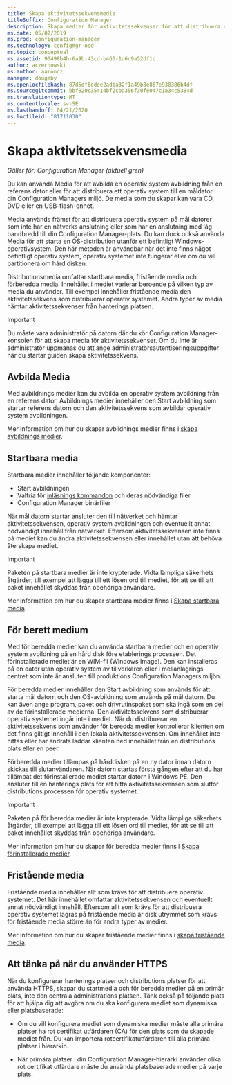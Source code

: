 ```yaml
---
title: Skapa aktivitetssekvensmedia
titleSuffix: Configuration Manager
description: Skapa medier för aktivitetssekvenser för att distribuera ett operativ system till en måldator i din Configuration Managers miljö.
ms.date: 05/02/2019
ms.prod: configuration-manager
ms.technology: configmgr-osd
ms.topic: conceptual
ms.assetid: 90498b4b-6a9b-43cd-b465-1d6c9a52df1c
author: aczechowski
ms.author: aaroncz
manager: dougeby
ms.openlocfilehash: 87d5df6edee2adba32f1a49b8e867e930386b4df
ms.sourcegitcommit: bbf820c35414bf2cba356f30fe047c1a34c5384d
ms.translationtype: MT
ms.contentlocale: sv-SE
ms.lasthandoff: 04/21/2020
ms.locfileid: "81711030"
---
```

# <a name="create-task-sequence-media"></a>Skapa aktivitetssekvensmedia

*Gäller för: Configuration Manager (aktuell gren)*

Du kan använda Media för att avbilda en operativ system avbildning från en referens dator eller för att distribuera ett operativ system till en måldator i din Configuration Managers miljö. De media som du skapar kan vara CD, DVD eller en USB-flash-enhet.  

Media används främst för att distribuera operativ system på mål datorer som inte har en nätverks anslutning eller som har en anslutning med låg bandbredd till din Configuration Manager-plats. Du kan dock också använda Media för att starta en OS-distribution utanför ett befintligt Windows-operativsystem. Den här metoden är användbar när det inte finns något befintligt operativ system, operativ systemet inte fungerar eller om du vill partitionera om hård disken.  

Distributionsmedia omfattar startbara media, fristående media och förberedda media. Innehållet i mediet varierar beroende på vilken typ av media du använder. Till exempel innehåller fristående media den aktivitetssekvens som distribuerar operativ systemet. Andra typer av media hämtar aktivitetssekvenser från hanterings platsen.  

> [!IMPORTANT]  
> Du måste vara administratör på datorn där du kör Configuration Manager-konsolen för att skapa media för aktivitetssekvenser. Om du inte är administratör uppmanas du att ange administratörsautentiseringsuppgifter när du startar guiden skapa aktivitetssekvens.  


## <a name="capture-media"></a><a name="BKMK_PlanCaptureMedia"></a>Avbilda Media

Med avbildnings medier kan du avbilda en operativ system avbildning från en referens dator. Avbildnings medier innehåller den Start avbildning som startar referens datorn och den aktivitetssekvens som avbildar operativ system avbildningen.

Mer information om hur du skapar avbildnings medier finns i [skapa avbildnings medier](create-capture-media.md).  


## <a name="bootable-media"></a><a name="BKMK_PlanBootableMedia"></a>Startbara media

Startbara medier innehåller följande komponenter:

- Start avbildningen
- Valfria för [inläsnings kommandon](../understand/prestart-commands-for-task-sequence-media.md) och deras nödvändiga filer
- Configuration Manager binärfiler

När mål datorn startar ansluter den till nätverket och hämtar aktivitetssekvensen, operativ system avbildningen och eventuellt annat nödvändigt innehåll från nätverket. Eftersom aktivitetssekvensen inte finns på mediet kan du ändra aktivitetssekvensen eller innehållet utan att behöva återskapa mediet.  

> [!IMPORTANT]  
> Paketen på startbara medier är inte krypterade. Vidta lämpliga säkerhets åtgärder, till exempel att lägga till ett lösen ord till mediet, för att se till att paket innehållet skyddas från obehöriga användare.  

Mer information om hur du skapar startbara medier finns i [Skapa startbara media](create-bootable-media.md).  


## <a name="prestaged-media"></a><a name="BKMK_PlanPrestagedMedia"></a>För berett medium

Med för beredda medier kan du använda startbara medier och en operativ system avbildning på en hård disk före etablerings processen. Det förinstallerade mediet är en WIM-fil (Windows Image). Den kan installeras på en dator utan operativ system av tillverkaren eller i mellanlagrings centret som inte är ansluten till produktions Configuration Managers miljön.  

För beredda medier innehåller den Start avbildning som används för att starta mål datorn och den OS-avbildning som används på mål datorn. Du kan även ange program, paket och drivrutinspaket som ska ingå som en del av de förinstallerade medierna. Den aktivitetssekvens som distribuerar operativ systemet ingår inte i mediet. När du distribuerar en aktivitetssekvens som använder för beredda medier kontrollerar klienten om det finns giltigt innehåll i den lokala aktivitetssekvensen. Om innehållet inte hittas eller har ändrats laddar klienten ned innehållet från en distributions plats eller en peer.  

Förberedda medier tillämpas på hårddisken på en ny dator innan datorn skickas till slutanvändaren. När datorn startas första gången efter att du har tillämpat det förinstallerade mediet startar datorn i Windows PE. Den ansluter till en hanterings plats för att hitta aktivitetssekvensen som slutför distributions processen för operativ systemet.  

> [!IMPORTANT]  
> Paketen på för beredda medier är inte krypterade. Vidta lämpliga säkerhets åtgärder, till exempel att lägga till ett lösen ord till mediet, för att se till att paket innehållet skyddas från obehöriga användare.  

Mer information om hur du skapar för beredda medier finns i [Skapa förinstallerade medier](create-prestaged-media.md).  


## <a name="stand-alone-media"></a><a name="BKMK_PlanStandaloneMedia"></a>Fristående media

Fristående media innehåller allt som krävs för att distribuera operativ systemet. Det här innehållet omfattar aktivitetssekvensen och eventuellt annat nödvändigt innehåll. Eftersom allt som krävs för att distribuera operativ systemet lagras på fristående media är disk utrymmet som krävs för fristående media större än för andra typer av medier.  

Mer information om hur du skapar fristående medier finns i [skapa fristående media](create-stand-alone-media.md).  


## <a name="considerations-when-using-https"></a>Att tänka på när du använder HTTPS

När du konfigurerar hanterings platser och distributions platser för att använda HTTPS, skapar du startmedia och för beredda medier på en primär plats, inte den centrala administrations platsen. Tänk också på följande plats för att hjälpa dig att avgöra om du ska konfigurera mediet som dynamiska eller platsbaserade:  

- Om du vill konfigurera mediet som dynamiska medier måste alla primära platser ha rot certifikat utfärdaren (CA) för den plats som du skapade mediet från. Du kan importera rotcertifikatutfärdaren till alla primära platser i hierarkin.  

- När primära platser i din Configuration Manager-hierarki använder olika rot certifikat utfärdare måste du använda platsbaserade medier på varje plats.  
